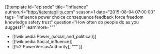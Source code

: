 [[!template id="episode"
title="Influence"
authorurl="http://latentagility.com"
season=1
date="2015-08-04 07:00:00"
tags="influence power choice consequence feedback force freedom knowledge safety trust"
question="How often do people do as you suggest?"
learnmore="""
- [[!wikipedia Power_(social_and_political)]]
- [[!wikipedia Social_influence]]
- [[!c2 PowerVersusAuthority]]
"""
]]
